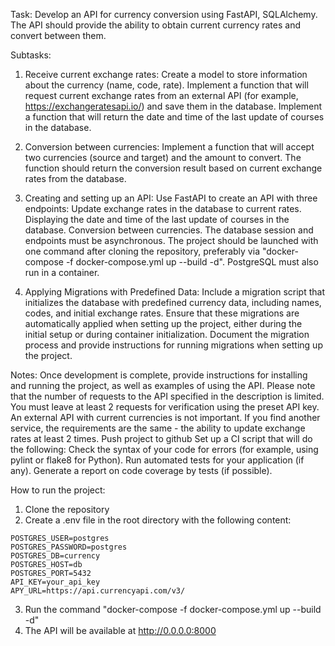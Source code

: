 Task: Develop an API for currency conversion using FastAPI, SQLAlchemy. The API should provide the ability to obtain current currency rates and convert between them.

Subtasks:
  1. Receive current exchange rates:
Create a model to store information about the currency (name, code, rate).
Implement a function that will request current exchange rates from an external API (for example, https://exchangeratesapi.io/) and save them in the database.
Implement a function that will return the date and time of the last update of courses in the database.

  2. Conversion between currencies:
Implement a function that will accept two currencies (source and target) and the amount to convert. The function should return the conversion result based on current exchange rates from the database.

  3. Creating and setting up an API:
Use FastAPI to create an API with three endpoints:
Update exchange rates in the database to current rates.
Displaying the date and time of the last update of courses in the database.
Conversion between currencies.
The database session and endpoints must be asynchronous.
The project should be launched with one command after cloning the repository, preferably via "docker-compose -f docker-compose.yml up --build -d".
PostgreSQL must also run in a container.

4. Applying Migrations with Predefined Data:
Include a migration script that initializes the database with predefined currency data, including names, codes, and initial exchange rates.
Ensure that these migrations are automatically applied when setting up the project, either during the initial setup or during container initialization.
Document the migration process and provide instructions for running migrations when setting up the project.

Notes:
Once development is complete, provide instructions for installing and running the project, as well as examples of using the API.
Please note that the number of requests to the API specified in the description is limited. You must leave at least 2 requests for verification using the preset API key. An external API with current currencies is not important. If you find another service, the requirements are the same - the ability to update exchange rates at least 2 times.
Push project to github
Set up a CI script that will do the following:
Check the syntax of your code for errors (for example, using pylint or flake8 for Python).
Run automated tests for your application (if any).
Generate a report on code coverage by tests (if possible).

How to run the project:
1. Clone the repository
2. Create a .env file in the root directory with the following content:
```
POSTGRES_USER=postgres
POSTGRES_PASSWORD=postgres
POSTGRES_DB=currency
POSTGRES_HOST=db
POSTGRES_PORT=5432
API_KEY=your_api_key
APY_URL=https://api.currencyapi.com/v3/
```
3. Run the command "docker-compose -f docker-compose.yml up --build -d"
4. The API will be available at http://0.0.0.0:8000